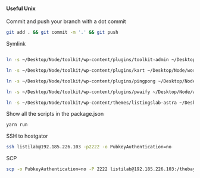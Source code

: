 #### Useful Unix

Commit and push your branch with a dot commit
```bash
git add . && git commit -m '.' && git push
```


Symlink 
```bash

ln -s ~/Desktop/Node/toolkit/wp-content/plugins/toolkit-admin ~/Desktop/Node/wordpress/listingslab.com/wp-content/plugins/

ln -s ~/Desktop/Node/toolkit/wp-content/plugins/kart ~/Desktop/Node/wordpress/listingslab.com/wp-content/plugins/

ln -s ~/Desktop/Node/toolkit/wp-content/plugins/pingpong ~/Desktop/Node/wordpress/listingslab.com/wp-content/plugins/

ln -s ~/Desktop/Node/toolkit/wp-content/plugins/pwaify ~/Desktop/Node/wordpress/listingslab.com/wp-content/plugins/

ln -s ~/Desktop/Node/toolkit/wp-content/themes/listingslab-astra ~/Desktop/Node/wordpress/listingslab.com/wp-content/themes/
```

Show all the scripts in the package.json
```bash
yarn run
```


SSH to hostgator

```bash
ssh listilab@192.185.226.103 -p2222 -o PubkeyAuthentication=no
```

SCP

```bash
scp -o PubkeyAuthentication=no -P 2222 listilab@192.185.226.103:/thebay.site/bollix ~/Desktop/Node/wordpress/listingslab.com.zip 
```
